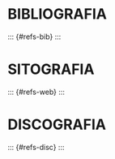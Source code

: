
# BIBLIOGRAFIA

::: {#refs-bib}
:::

# SITOGRAFIA

::: {#refs-web}
:::


# DISCOGRAFIA

::: {#refs-disc}
:::

